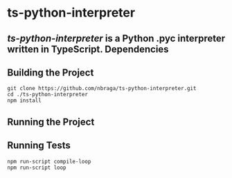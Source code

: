 ts-python-interpreter
=====================

**_ts-python-interpreter_** is a Python .pyc interpreter written in TypeScript.
Dependencies
---
Building the Project
---
```
git clone https://github.com/nbraga/ts-python-interpreter.git
cd ./ts-python-interpreter
npm install
```
Running the Project
---
Running Tests
---
```
npm run-script compile-loop
npm run-script loop
```
